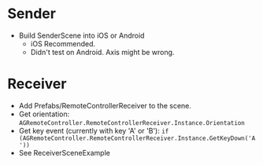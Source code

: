 
# Sender

* Build SenderScene into iOS or Android
  * iOS Recommended. 
  * Didn't test on Android. Axis might be wrong.
  
# Receiver
* Add Prefabs/RemoteControllerReceiver to the scene.
* Get orientation: `AGRemoteController.RemoteControllerReceiver.Instance.Orientation`
* Get key event (currently with key 'A' or 'B'): `if (AGRemoteController.RemoteControllerReceiver.Instance.GetKeyDown('A'))`
* See ReceiverSceneExample
